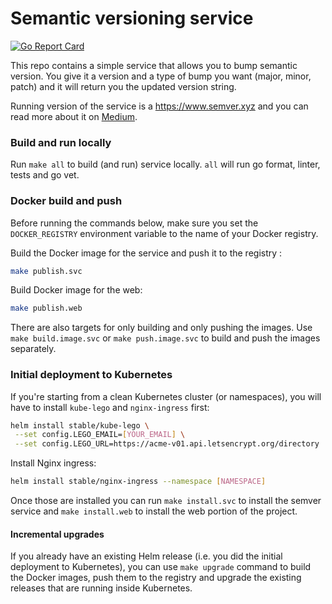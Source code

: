 # Semantic versioning service

[![Go Report Card](https://goreportcard.com/badge/github.com/peterj/semver?style=flat-square)](https://goreportcard.com/report/github.com/peterj/semver)

This repo contains a simple service that allows you to bump semantic version.
You give it a version and a type of bump you want (major, minor, patch) and it
will return you the updated version string.

Running version of the service is a https://www.semver.xyz and you can read more
about it on
[Medium](https://medium.com/@pjausovec/from-makefile-to-go-semantic-versioning-service-on-kubernetes-3fae678db87c).

### Build and run locally

Run `make all` to build (and run) service locally. `all` will run go format,
linter, tests and go vet.

### Docker build and push

Before running the commands below, make sure you set the `DOCKER_REGISTRY`
environment variable to the name of your Docker registry.

Build the Docker image for the service and push it to the registry :

```bash
make publish.svc
```

Build Docker image for the web:

```bash
make publish.web
```

There are also targets for only building and only pushing the images. Use
`make build.image.svc` or `make push.image.svc` to build and push the images
separately.

### Initial deployment to Kubernetes

If you're starting from a clean Kubernetes cluster (or namespaces), you will
have to install `kube-lego` and `nginx-ingress` first:

```bash
helm install stable/kube-lego \
 --set config.LEGO_EMAIL=[YOUR_EMAIL] \
 --set config.LEGO_URL=https://acme-v01.api.letsencrypt.org/directory
```

Install Nginx ingress:

```bash
helm install stable/nginx-ingress --namespace [NAMESPACE]
```

Once those are installed you can run `make install.svc` to install the semver
service and `make install.web` to install the web portion of the project.

#### Incremental upgrades

If you already have an existing Helm release (i.e. you did the initial
deployment to Kubernetes), you can use `make upgrade` command to build the
Docker images, push them to the registry and upgrade the existing releases that
are running inside Kubernetes.
